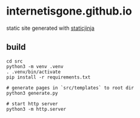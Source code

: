 # internetisgone.github.io

static site generated with [staticjinja](https://github.com/staticjinja/staticjinja)<br>

## build
```
cd src
python3 -m venv .venv
. .venv/bin/activate
pip install -r requirements.txt

# generate pages in `src/templates` to root dir
python3 generate.py

# start http server 
python3 -m http.server

```
